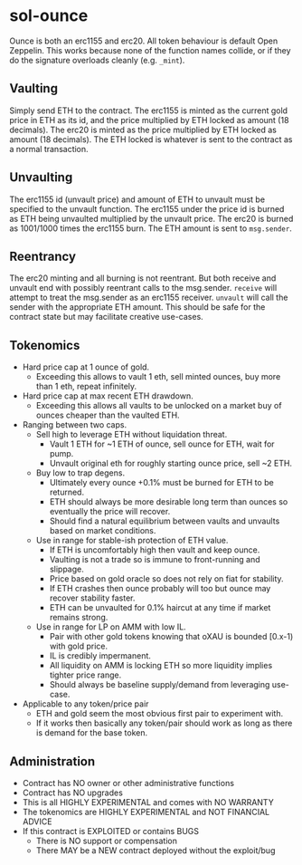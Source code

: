 # sol-ounce

Ounce is both an erc1155 and erc20.
All token behaviour is default Open Zeppelin.
This works because none of the function names collide, or if they do the signature overloads cleanly (e.g. `_mint`).

## Vaulting

Simply send ETH to the contract.
The erc1155 is minted as the current gold price in ETH as its id, and the price multiplied by ETH locked as amount (18 decimals).
The erc20 is minted as the price multiplied by ETH locked as amount (18 decimals).
The ETH locked is whatever is sent to the contract as a normal transaction.

## Unvaulting

The erc1155 id (unvault price) and amount of ETH to unvault must be specified to the unvault function.
The erc1155 under the price id is burned as ETH being unvaulted multiplied by the unvault price.
The erc20 is burned as 1001/1000 times the erc1155 burn.
The ETH amount is sent to `msg.sender`.

## Reentrancy

The erc20 minting and all burning is not reentrant.
But both receive and unvault end with possibly reentrant calls to the msg.sender.
`receive` will attempt to treat the msg.sender as an erc1155 receiver.
`unvault` will call the sender with the appropriate ETH amount.
This should be safe for the contract state but may facilitate creative use-cases.

## Tokenomics

- Hard price cap at 1 ounce of gold.
  - Exceeding this allows to vault 1 eth, sell minted ounces, buy more than 1 eth, repeat infinitely.
- Hard price cap at max recent ETH drawdown.
  - Exceeding this allows all vaults to be unlocked on a market buy of ounces cheaper than the vaulted ETH.
- Ranging between two caps.
  - Sell high to leverage ETH without liquidation threat.
    - Vault 1 ETH for ~1 ETH of ounce, sell ounce for ETH, wait for pump.
    - Unvault original eth for roughly starting ounce price, sell ~2 ETH.
  - Buy low to trap degens.
    - Ultimately every ounce +0.1% must be burned for ETH to be returned.
    - ETH should always be more desirable long term than ounces so eventually the price will recover.
    - Should find a natural equilibrium between vaults and unvaults based on market conditions.
  - Use in range for stable-ish protection of ETH value.
    - If ETH is uncomfortably high then vault and keep ounce.
    - Vaulting is not a trade so is immune to front-running and slippage.
    - Price based on gold oracle so does not rely on fiat for stability.
    - If ETH crashes then ounce probably will too but ounce may recover stability faster.
    - ETH can be unvaulted for 0.1% haircut at any time if market remains strong.
  - Use in range for LP on AMM with low IL.
    - Pair with other gold tokens knowing that oXAU is bounded [0.x-1) with gold price.
    - IL is credibly impermanent.
    - All liquidity on AMM is locking ETH so more liquidity implies tighter price range.
    - Should always be baseline supply/demand from leveraging use-case.
- Applicable to any token/price pair
  - ETH and gold seem the most obvious first pair to experiment with.
  - If it works then basically any token/pair should work as long as there is demand for the base token.

## Administration

- Contract has NO owner or other administrative functions
- Contract has NO upgrades
- This is all HIGHLY EXPERIMENTAL and comes with NO WARRANTY
- The tokenomics are HIGHLY EXPERIMENTAL and NOT FINANCIAL ADVICE
- If this contract is EXPLOITED or contains BUGS
  - There is NO support or compensation
  - There MAY be a NEW contract deployed without the exploit/bug